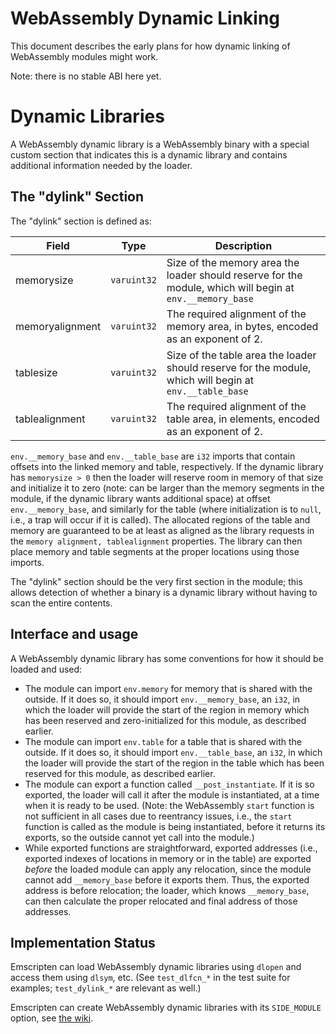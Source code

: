 WebAssembly Dynamic Linking
===========================

This document describes the early plans for how dynamic linking of WebAssembly modules might work.

Note: there is no stable ABI here yet.

# Dynamic Libraries

A WebAssembly dynamic library is a WebAssembly binary with a special custom section that indicates this is a dynamic library and contains additional information needed by the loader.

## The "dylink" Section

The "dylink" section is defined as:

| Field           | Type        | Description                    |
| ----------      | ----------- | ------------------------------ |
| memorysize      | `varuint32` | Size of the memory area the loader should reserve for the module, which will begin at `env.__memory_base` |
| memoryalignment | `varuint32` | The required alignment of the memory area, in bytes, encoded as an exponent of 2. |
| tablesize       | `varuint32` | Size of the table area the loader should reserve for the module, which will begin at `env.__table_base` |
| tablealignment  | `varuint32` | The required alignment of the table area, in elements, encoded as an exponent of 2. |

`env.__memory_base` and `env.__table_base` are `i32` imports that contain offsets into the linked memory and table, respectively. If the dynamic library has `memorysize > 0` then the loader will reserve room in memory of that size and initialize it to zero (note: can be larger than the memory segments in the module, if the dynamic library wants additional space) at offset `env.__memory_base`, and similarly for the table (where initialization is to `null`, i.e., a trap will occur if it is called). The allocated regions of the table and memory are guaranteed to be at least as aligned as the library requests in the `memory alignment, tablealignment` properties. The library can then place memory and table segments at the proper locations using those imports.

The "dylink" section should be the very first section in the module; this allows detection of whether a binary is a dynamic library without having to scan the entire contents.

## Interface and usage

A WebAssembly dynamic library has some conventions for how it should be loaded and used:

 * The module can import `env.memory` for memory that is shared with the outside. If it does so, it should import `env.__memory_base`, an `i32`, in which the loader will provide the start of the region in memory which has been reserved and zero-initialized for this module, as described earlier.
 * The module can import `env.table` for a table that is shared with the outside. If it does so, it should import `env.__table_base`, an `i32`, in which the loader will provide the start of the region in the table which has been reserved for this module, as described earlier.
 * The module can export a function called `__post_instantiate`. If it is so exported, the loader will call it after the module is instantiated, at a time when it is ready to be used. (Note: the WebAssembly `start` function is not sufficient in all cases due to reentrancy issues, i.e., the `start` function is called as the module is being instantiated, before it returns its exports, so the outside cannot yet call into the module.)
 * While exported functions are straightforward, exported addresses (i.e., exported indexes of locations in memory or in the table) are exported *before* the loaded module can apply any relocation, since the module cannot add `__memory_base` before it exports them. Thus, the exported address is before relocation; the loader, which knows `__memory_base`, can then calculate the proper relocated and final address of those addresses.

## Implementation Status

Emscripten can load WebAssembly dynamic libraries using `dlopen` and access them using `dlsym`, etc. (See `test_dlfcn_*` in the test suite for examples; `test_dylink_*` are relevant as well.)

Emscripten can create WebAssembly dynamic libraries with its `SIDE_MODULE` option, see [the wiki](https://github.com/kripken/emscripten/wiki/WebAssembly-Standalone).

